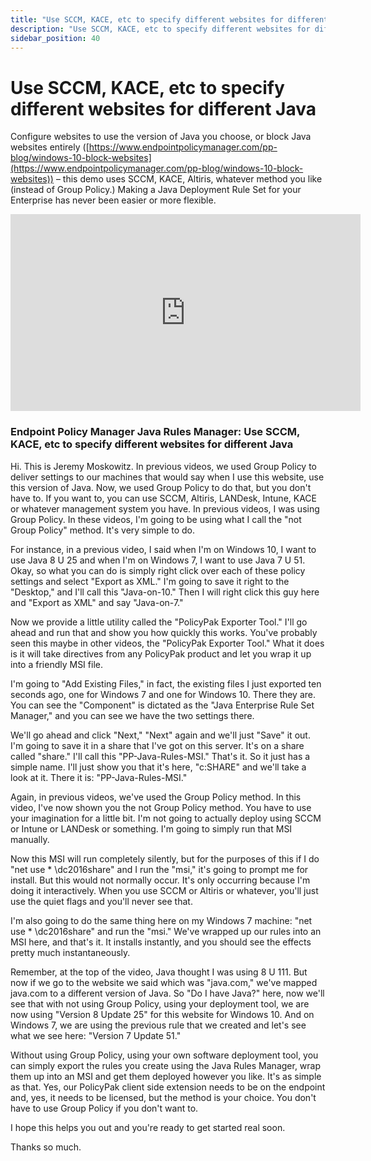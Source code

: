 ```yaml
---
title: "Use SCCM, KACE, etc to specify different websites for different Java"
description: "Use SCCM, KACE, etc to specify different websites for different Java"
sidebar_position: 40
---
```

# Use SCCM, KACE, etc to specify different websites for different Java

Configure websites to use the version of Java you choose, or block Java websites entirely
([https://www.endpointpolicymanager.com/pp-blog/windows-10-block-websites](https://www.endpointpolicymanager.com/pp-blog/windows-10-block-websites))
– this demo uses SCCM, KACE, Altiris, whatever method you like (instead of Group Policy.) Making a
Java Deployment Rule Set for your Enterprise has never been easier or more flexible.

<iframe width="560" height="315" src="https://www.youtube.com/embed/RKUbyiAHIos" title="Endpoint Policy Manager Java Rules Manager: Use SCCM, KACE, etc to specify different websites for different Java" frameborder="0" allow="accelerometer; autoplay; clipboard-write; encrypted-media; gyroscope; picture-in-picture; web-share" allowfullscreen="1"></iframe>

### Endpoint Policy Manager Java Rules Manager: Use SCCM, KACE, etc to specify different websites for different Java

Hi. This is Jeremy Moskowitz. In previous videos, we used Group Policy to deliver settings to our
machines that would say when I use this website, use this version of Java. Now, we used Group Policy
to do that, but you don't have to. If you want to, you can use SCCM, Altiris, LANDesk, Intune, KACE
or whatever management system you have. In previous videos, I was using Group Policy. In these
videos, I'm going to be using what I call the "not Group Policy" method. It's very simple to do.

For instance, in a previous video, I said when I'm on Windows 10, I want to use Java 8 U 25 and when
I'm on Windows 7, I want to use Java 7 U 51. Okay, so what you can do is simply right click over
each of these policy settings and select "Export as XML." I'm going to save it right to the
"Desktop," and I'll call this "Java-on-10." Then I will right click this guy here and "Export as
XML" and say "Java-on-7."

Now we provide a little utility called the "PolicyPak Exporter Tool." I'll go ahead and run that and
show you how quickly this works. You've probably seen this maybe in other videos, the "PolicyPak
Exporter Tool." What it does is it will take directives from any PolicyPak product and let you wrap
it up into a friendly MSI file.

I'm going to "Add Existing Files," in fact, the existing files I just exported ten seconds ago, one
for Windows 7 and one for Windows 10. There they are. You can see the "Component" is dictated as the
"Java Enterprise Rule Set Manager," and you can see we have the two settings there.

We'll go ahead and click "Next," "Next" again and we'll just "Save" it out. I'm going to save it in
a share that I've got on this server. It's on a share called "share." I'll call this
"PP-Java-Rules-MSI." That's it. So it just has a simple name. I'll just show you that it's here,
"c:SHARE" and we'll take a look at it. There it is: "PP-Java-Rules-MSI."

Again, in previous videos, we've used the Group Policy method. In this video, I've now shown you the
not Group Policy method. You have to use your imagination for a little bit. I'm not going to
actually deploy using SCCM or Intune or LANDesk or something. I'm going to simply run that MSI
manually.

Now this MSI will run completely silently, but for the purposes of this if I do "net use \*
\dc2016share" and I run the "msi," it's going to prompt me for install. But this would not normally
occur. It's only occurring because I'm doing it interactively. When you use SCCM or Altiris or
whatever, you'll just use the quiet flags and you'll never see that.

I'm also going to do the same thing here on my Windows 7 machine: "net use \* \dc2016share" and run
the "msi." We've wrapped up our rules into an MSI here, and that's it. It installs instantly, and
you should see the effects pretty much instantaneously.

Remember, at the top of the video, Java thought I was using 8 U 111. But now if we go to the website
we said which was "java.com," we've mapped java.com to a different version of Java. So "Do I have
Java?" here, now we'll see that with not using Group Policy, using your deployment tool, we are now
using "Version 8 Update 25" for this website for Windows 10. And on Windows 7, we are using the
previous rule that we created and let's see what we see here: "Version 7 Update 51."

Without using Group Policy, using your own software deployment tool, you can simply export the rules
you create using the Java Rules Manager, wrap them up into an MSI and get them deployed however you
like. It's as simple as that. Yes, our PolicyPak client side extension needs to be on the endpoint
and, yes, it needs to be licensed, but the method is your choice. You don't have to use Group Policy
if you don't want to.

I hope this helps you out and you're ready to get started real soon.

Thanks so much.
